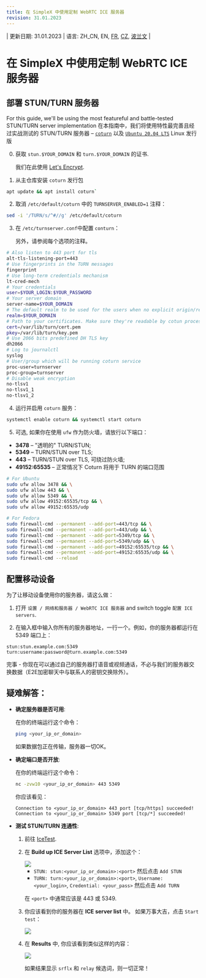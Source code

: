 ```yaml
---
title: 在 SimpleX 中使用定制 WebRTC ICE 服务器
revision: 31.01.2023
---
```


| 更新日期: 31.01.2023 | 语言: ZH_CN, EN, [FR](/docs/lang/fr/WEBRTC.md), [CZ](/docs/lang/cs/WEBRTC.md), [波兰文](/docs/lang/pl/WEBRTC.md) |

# 在 SimpleX 中使用定制 WebRTC ICE 服务器
## 部署 STUN/TURN 服务器

For this guide, we'll be using the most featureful and battle-tested STUN/TURN server implementation 在本指南中，我们将使用特性最完善且经过实战测试的 STUN/TURN 服务器 – [`coturn`](https://github.com/coturn/coturn) 以及 [`Ubuntu 20.04 LTS`](https://ubuntu.com/download/server) Linux 发行版

0. 获取 `stun.$YOUR_DOMAIN` 和 `turn.$YOUR_DOMAIN` 的证书.

   我们在此使用 [Let's Encrypt](https://letsencrypt.org/getting-started/).

1. 从主仓库安装 `coturn` 发行包

```sh
apt update && apt install coturn`
```

2. 取消 `/etc/default/coturn` 中的 `TURNSERVER_ENABLED=1` 注释：

```sh
sed -i '/TURN/s/^#//g' /etc/default/coturn
```

3. 在 `/etc/turnserver.conf`中配置 `conturn`：

   另外，请参阅每个选项的注释。

```sh
# Also listen to 443 port for tls
alt-tls-listening-port=443
# Use fingerprints in the TURN messages
fingerprint
# Use long-term credentials mechanism
lt-cred-mech
# Your credentials
user=$YOUR_LOGIN:$YOUR_PASSWORD
# Your server domain
server-name=$YOUR_DOMAIN
# The default realm to be used for the users when no explicit origin/realm relationship was found
realm=$YOUR_DOMAIN
# Path to your certificates. Make sure they're readable by cotun process user/group
cert=/var/lib/turn/cert.pem
pkey=/var/lib/turn/key.pem
# Use 2066 bits predefined DH TLS key
dh2066
# Log to journalctl
syslog
# User/group which will be running coturn service
proc-user=turnserver
proc-group=turnserver
# Disable weak encryption
no-tlsv1
no-tlsv1_1
no-tlsv1_2
```

4. 运行并启用 `coturn` 服务：

```sh
systemctl enable coturn && systemctl start coturn
```

5. 可选, 如果你在使用 `ufw` 作为防火墙，请放行以下端口：

- **3478** – "透明的" TURN/STUN;
- **5349** – TURN/STUN over TLS;
- **443** – TURN/STUN over TLS, 可绕过防火墙;
- **49152:65535** – 正常情况下 Coturn 将用于 TURN 的端口范围

```sh
# For Ubuntu
sudo ufw allow 3478 && \
sudo ufw allow 443 && \
sudo ufw allow 5349 && \
sudo ufw allow 49152:65535/tcp && \
sudo ufw allow 49152:65535/udp

# For Fedora
sudo firewall-cmd --permanent --add-port=443/tcp && \
sudo firewall-cmd --permanent --add-port=443/udp && \
sudo firewall-cmd --permanent --add-port=5349/tcp && \
sudo firewall-cmd --permanent --add-port=5349/udp && \
sudo firewall-cmd --permanent --add-port=49152:65535/tcp && \
sudo firewall-cmd --permanent --add-port=49152:65535/udp && \
sudo firewall-cmd --reload
```

## 配置移动设备

为了让移动设备使用你的服务器，请这么做：

1. 打开 `设置 / 网络和服务器 / WebRTC ICE 服务器` and switch toggle `配置 ICE servers`.

2. 在输入框中输入你所有的服务器地址，一行一个。例如，你的服务器都运行在 5349 端口上：

```
stun:stun.example.com:5349
turn:username:password@turn.example.com:5349
```

完事 - 你现在可以通过自己的服务器打语音或视频通话，不必与我们的服务器交换数据（E2E加密聊天中与联系人的密钥交换除外）。

## 疑难解答：

- **确定服务器是否可用**:

  在你的终端运行这个命令：

  ```sh
  ping <your_ip_or_domain>
  ```

  如果数据包正在传输，服务器一切OK。

- **确定端口是否开放**:

  在你的终端运行这个命令：

  ```sh
  nc -zvw10 <your_ip_or_domain> 443 5349
  ```

  你应该看见：

  ```
  Connection to <your_ip_or_domain> 443 port [tcp/https] succeeded!
  Connection to <your_ip_or_domain> 5349 port [tcp/*] succeeded!
  ```

- **测试 STUN/TURN 连通性**:

  1. 前往 [IceTest](https://icetest.info/).

  2. 在 **Build up ICE Server List** 选项中，添加这个：

     <img src="./stun_1.png">

     - `STUN: stun:<your_ip_or_domain>:<port>` 然后点击 `Add STUN`
     - `TURN: turn:<your_ip_or_domain>:<port>`, `Username: <your_login>`, `Credential: <your_pass>` 然后点击 `Add TURN`

     在 `<port>` 中通常应该是 443 或 5349.

  3. 你应该看到你的服务器在 **ICE server list** 中。 如果万事大吉，点击 `Start test`：

     <img src="./stun_2.png">

  4. 在 **Results** 中, 你应该看到类似这样的内容：

     <img src="./stun_3.png">

     如果结果显示 `srflx` 和 `relay` 候选词，则一切正常！

